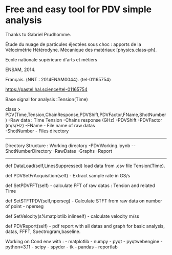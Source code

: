 # Free and easy tool for PDV simple analysis 

Thanks to Gabriel Prudhomme. 

Étude du nuage de particules éjectées sous choc : apports de la Vélocimétrie Hétérodyne. Mécanique des matériaux [physics.class-ph]. 

Ecole nationale supérieure d'arts et métiers

ENSAM, 2014.


Français. ⟨NNT : 2014ENAM0044⟩. ⟨tel-01165754⟩

https://pastel.hal.science/tel-01165754



Base signal for analysis :Tension(Time)

class > PDV(Time,Tension,ChainResponse,PDVShift,PDVFactor,FName,ShotNumber)
    -Raw data : Time Tension
    -Chains response (GHz)
    -PDVShift 
    -PDVFactor (m/s/Hz)
    -FName - File name of raw datas   
    -ShotNumber - Files directory
*************************************************************
Directory Structure : 
Working directory
    -PDVWorking.ipynb
    --ShotNumberDirectory
        -RawDatas
        -Graphs 
        -Report
******************************
def DataLoad(self,LinesSuppressed) load data from .csv file Tension(Time). 
       
def PDVSetFrAcquisition(self) - Extract sample rate in GS/s

def SetPDVFFT(self) - calculate FFT of raw datas :  Tension and related Time

def SetSTFTPDV(self,nperseg) - Calculate STFT from raw data on number of point - nperseg

def SetVelocity(s%matplotlib inlineelf) - calculate velocity m/ss

def PDVReport(self) - pdf report with all datas and graph for basic analysis, datas, FFFT, Spectrogram,baseline.  

Working on Cond env with  : 
    - matplotlib
    - numpy
    - pyqt
    - pyqtwebengine
    - python=3.11
    - scipy
    - spyder
    - tk
    - pandas
    - reportlab
